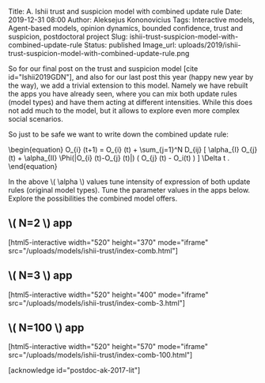 Title: A. Ishii trust and suspicion model with combined update rule
Date: 2019-12-31 08:00
Author: Aleksejus Kononovicius
Tags: Interactive models, Agent-based models, opinion dynamics, bounded confidence, trust and suspicion, postdoctoral project
Slug: ishii-trust-suspicion-model-with-combined-update-rule
Status: published
Image_url: uploads/2019/ishii-trust-suspicion-model-with-combined-update-rule.png

So for our final post on the trust and suspicion model [cite id="Ishii2019GDN"],
and also for our last post this year (happy new year by the way), we add a
trivial extension to this model. Namely we have rebuilt the apps you have
already seen, where you can mix both update rules (model types) and have
them acting at different intensities.<!--more--> While this does not add much
to the model, but it allows to explore even more complex social scenarios.

So just to be safe we want to write down the combined update rule:

\begin{equation}
O\_{i} (t+1) = O\_{i} (t) + \sum\_{j=1}^N D\_{ij} [ \alpha\_{I} O\_{j} (t) +
\alpha\_{II} \Phi(|O\_{i} (t)-O\_{j} (t)|) ( O\_{j} (t) - O\_i(t) ) ] \Delta t .
\end{equation}

In the above \\\( \alpha \\\) values tune intensity of expression of both update
rules (original model types). Tune the parameter values in the apps below.
Explore the possibilities the combined model offers.

## \\\( N=2 \\\) app

[html5-interactive width="520" height="370" mode="iframe"
src="/uploads/models/ishii-trust/index-comb.html"]

## \\\( N=3 \\\) app

[html5-interactive width="520" height="400" mode="iframe"
src="/uploads/models/ishii-trust/index-comb-3.html"]

## \\\( N=100 \\\) app

[html5-interactive width="520" height="570" mode="iframe"
src="/uploads/models/ishii-trust/index-comb-100.html"]

[acknowledge id="postdoc-ak-2017-lit"]
